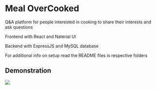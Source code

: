 # Meal OverCooked

Q&A platform for people interested in cooking to share their interests and ask questions

Frontend with React and Naterial UI

Backend with ExpressJS and MySQL database

For additional info on setup read the README files is respective folders

## Demonstration

[![ ](https://markdown-videos-api.jorgenkh.no/url?url=https%3A%2F%2Fyoutu.be%2Fyu59Is3aYHc)](https://youtu.be/yu59Is3aYHc)
